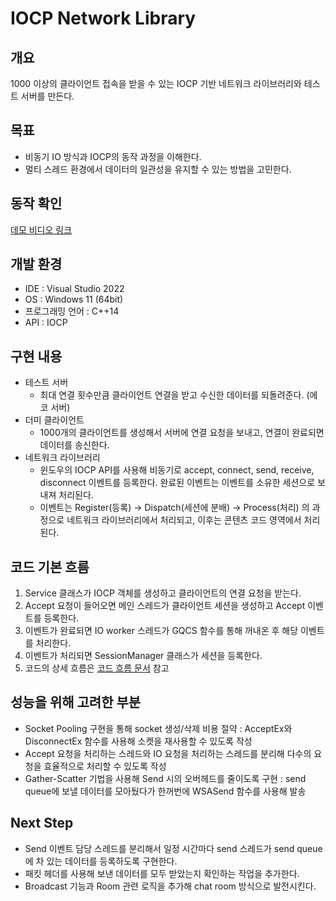 # IOCP Network Library

## 개요

1000 이상의 클라이언트 접속을 받을 수 있는 IOCP 기반 네트워크 라이브러리와 테스트 서버를 만든다.

## 목표

- 비동기 IO 방식과 IOCP의 동작 과정을 이해한다.
- 멀티 스레드 환경에서 데이터의 일관성을 유지할 수 있는 방법을 고민한다.

## 동작 확인

[데모 비디오 링크](https://drive.google.com/file/d/1hb-B9nKAisOzDcoaYL9aSKKVavIUR8eJ/view?usp=sharing)

## 개발 환경

- IDE : Visual Studio 2022
- OS : Windows 11 (64bit)
- 프로그래밍 언어 : C++14
- API : IOCP

## 구현 내용

- 테스트 서버
  - 최대 연결 횟수만큼 클라이언트 연결을 받고 수신한 데이터를 되돌려준다. (에코 서버)
- 더미 클라이언트
  - 1000개의 클라이언트를 생성해서 서버에 연결 요청을 보내고, 연결이 완료되면 데이터를 송신한다.
- 네트워크 라이브러리
  - 윈도우의 IOCP API를 사용해 비동기로 accept, connect, send, receive, disconnect 이벤트를 등록한다. 완료된 이벤트는 이벤트를 소유한 세션으로 보내져 처리된다.
  - 이벤트는 Register(등록) -> Dispatch(세션에 분배) -> Process(처리) 의 과정으로 네트워크 라이브러리에서 처리되고, 이후는 콘텐츠 코드 영역에서 처리된다.

## 코드 기본 흐름

1. Service 클래스가 IOCP 객체를 생성하고 클라이언트의 연결 요청을 받는다.
2. Accept 요청이 들어오면 메인 스레드가 클라이언트 세션을 생성하고 Accept 이벤트를 등록한다.
3. 이벤트가 완료되면 IO worker 스레드가 GQCS 함수를 통해 꺼내온 후 해당 이벤트를 처리한다.
4. 이벤트가 처리되면 SessionManager 클래스가 세션을 등록한다.
5. 코드의 상세 흐름은 [코드 흐름 문서](%EC%BD%94%EB%93%9C%ED%9D%90%EB%A6%84.xlsx) 참고

## 성능을 위해 고려한 부분

- Socket Pooling 구현을 통해 socket 생성/삭제 비용 절약 : AcceptEx와 DisconnectEx 함수를 사용해 소켓을 재사용할 수 있도록 작성
- Accept 요청을 처리하는 스레드와 IO 요청을 처리하는 스레드를 분리해 다수의 요청을 효율적으로 처리할 수 있도록 작성
- Gather-Scatter 기법을 사용해 Send 시의 오버헤드를 줄이도록 구현 : send queue에 보낼 데이터를 모아뒀다가 한꺼번에 WSASend 함수를 사용해 발송

## Next Step

- Send 이벤트 담당 스레드를 분리해서 일정 시간마다 send 스레드가 send queue에 차 있는 데이터를 등록하도록 구현한다.
- 패킷 헤더를 사용해 보낸 데이터를 모두 받았는지 확인하는 작업을 추가한다.
- Broadcast 기능과 Room 관련 로직을 추가해 chat room 방식으로 발전시킨다.

